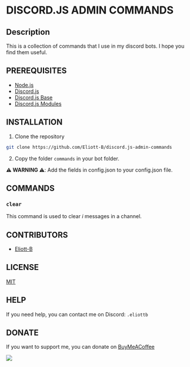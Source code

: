 # DISCORD.JS ADMIN COMMANDS

## Description

This is a collection of commands that I use in my discord bots. I hope you find them useful.

## PREREQUISITES

- [Node.js](https://nodejs.org/en/)
- [Discord.js](https://discord.js.org/#/)
- [Discord.js Base](https://github.com/Eliott-B/discord.js-base)
- [Discord.js Modules](https://github.com/Eliott-B/discord.js-modules)

## INSTALLATION

1. Clone the repository
```bash
git clone https://github.com/Eliott-B/discord.js-admin-commands
```

2. Copy the folder `commands` in your bot folder.  

**⚠️ WARNING ⚠️**: Add the fields in config.json to your config.json file.

## COMMANDS

### `clear`

This command is used to clear *i* messages in a channel.

## CONTRIBUTORS

- [Eliott-B](https://github.com/Eliott-B)

## LICENSE

[MIT](https://choosealicense.com/licenses/mit/)

## HELP

If you need help, you can contact me on Discord: `.eliottb`

## DONATE

If you want to support me, you can donate on [BuyMeACoffee](https://www.buymeacoffee.com/eliottb)

<a href="https://www.buymeacoffee.com/eliottb"><img src="https://img.buymeacoffee.com/button-api/?text=Buy me a coffee&emoji=&slug=eliottb&button_colour=FFDD00&font_colour=000000&font_family=Cookie&outline_colour=000000&coffee_colour=ffffff" /></a>